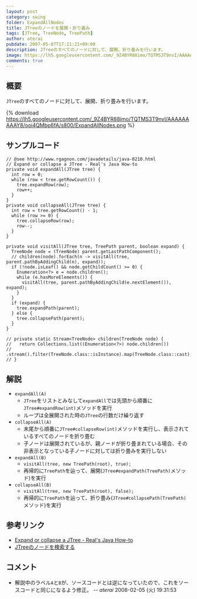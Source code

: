 ```yaml
---
layout: post
category: swing
folder: ExpandAllNodes
title: JTreeのノードを展開・折り畳み
tags: [JTree, TreeNode, TreePath]
author: aterai
pubdate: 2007-05-07T17:11:21+09:00
description: JTreeのすべてのノードに対して、展開、折り畳みを行います。
image: https://lh5.googleusercontent.com/_9Z4BYR88imo/TQTMS3T9nvI/AAAAAAAAAY8/ooi4QMbp6fA/s800/ExpandAllNodes.png
comments: true
---
```

## 概要
`JTree`のすべてのノードに対して、展開、折り畳みを行います。

{% download https://lh5.googleusercontent.com/_9Z4BYR88imo/TQTMS3T9nvI/AAAAAAAAAY8/ooi4QMbp6fA/s800/ExpandAllNodes.png %}

## サンプルコード
<pre class="prettyprint"><code>// @see http://www.rgagnon.com/javadetails/java-0210.html
// Expand or collapse a JTree - Real's Java How-to
private void expandAll(JTree tree) {
  int row = 0;
  while (row &lt; tree.getRowCount()) {
    tree.expandRow(row);
    row++;
  }
}
private void collapseAll(JTree tree) {
  int row = tree.getRowCount() - 1;
  while (row &gt;= 0) {
    tree.collapseRow(row);
    row--;
  }
}

private void visitAll(JTree tree, TreePath parent, boolean expand) {
  TreeNode node = (TreeNode) parent.getLastPathComponent();
  // children(node).forEach(n -&gt; visitAll(tree, parent.pathByAddingChild(n), expand));
  if (!node.isLeaf() &amp;&amp; node.getChildCount() &gt;= 0) {
    Enumeration&lt;?&gt; e = node.children();
    while (e.hasMoreElements()) {
      visitAll(tree, parent.pathByAddingChild(e.nextElement()), expand);
    }
  }
  if (expand) {
    tree.expandPath(parent);
  } else {
    tree.collapsePath(parent);
  }
}

// private static Stream&lt;TreeNode&gt; children(TreeNode node) {
//   return Collections.list((Enumeration&lt;?&gt;) node.children())
//     .stream().filter(TreeNode.class::isInstance).map(TreeNode.class::cast);
// }
</code></pre>

## 解説
- `expandAll(A)`
    - `JTree`をリストとみなして`expandAll`では先頭から順番に`JTree#expandRow(int)`メソッドを実行
    - ループは全展開された時の`JTree`の行数だけ繰り返す
- `collapseAll(A)`
    - 末尾から順番に`JTree#collapseRow(int)`メソッドを実行し、表示されているすべてのノードを折り畳む
    - 子ノードは展開されているが、親ノードが折り畳まれている場合、その非表示となっている子ノードに対しては折り畳みを実行しない
- `expandAll(B)`
    - `visitAll(tree, new TreePath(root), true);`
    - 再帰的に`TreePath`を辿って、展開(`JTree#expandPath(TreePath)`メソッド)を実行
- `collapseAll(B)`
    - `visitAll(tree, new TreePath(root), false);`
    - 再帰的に`TreePath`を辿って、折り畳み(`JTree#collapsePath(TreePath)`メソッド)を実行

<!-- dummy comment line for breaking list -->

## 参考リンク
- [Expand or collapse a JTree - Real's Java How-to](http://www.rgagnon.com/javadetails/java-0210.html)
- [JTreeのノードを検索する](https://ateraimemo.com/Swing/SearchBox.html)

<!-- dummy comment line for breaking list -->

## コメント
- 解説中のラベル`A`と`B`が、ソースコードとは逆になっていたので、これをソースコードと同じになるよう修正。 -- *aterai* 2008-02-05 (火) 19:31:53

<!-- dummy comment line for breaking list -->
